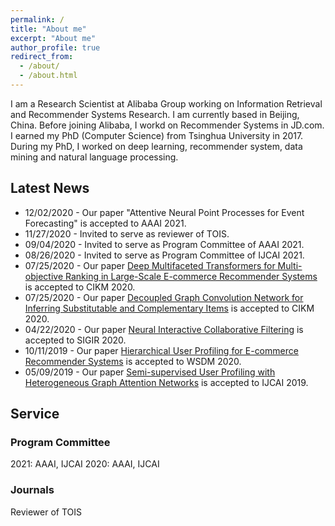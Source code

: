 ```yaml
---
permalink: /
title: "About me"
excerpt: "About me"
author_profile: true
redirect_from:
  - /about/
  - /about.html
---
```


I am a Research Scientist at Alibaba Group working on Information Retrieval and Recommender Systems Research. I am currently based in Beijing, China. Before joining Alibaba, I workd on Recommender Systems in JD.com. I earned my PhD (Computer Science)  from Tsinghua University in 2017. During my PhD, I worked on deep learning, recommender system, data mining and natural language processing.


## Latest News
* 12/02/2020 - Our paper "Attentive Neural Point Processes for Event Forecasting" is accepted to AAAI 2021.
* 11/27/2020 - Invited to serve as reviewer of TOIS.
* 09/04/2020 - Invited to serve as Program Committee of AAAI 2021.
* 08/26/2020 - Invited to serve as Program Committee of IJCAI 2021.
* 07/25/2020 - Our paper [Deep Multifaceted Transformers for Multi-objective Ranking in Large-Scale E-commerce Recommender Systems](https://dl.acm.org/doi/10.1145/3340531.3412697) is accepted to CIKM 2020.
* 07/25/2020 - Our paper [Decoupled Graph Convolution Network for Inferring Substitutable and Complementary Items](https://dl.acm.org/doi/abs/10.1145/3340531.3412695) is accepted to CIKM 2020.
* 04/22/2020 - Our paper [Neural Interactive Collaborative Filtering](https://dl.acm.org/doi/10.1145/3397271.3401181) is accepted to SIGIR 2020.
* 10/11/2019 - Our paper [Hierarchical User Profiling for E-commerce Recommender Systems](https://dl.acm.org/doi/abs/10.1145/3336191.3371827) is accepted to WSDM 2020.
* 05/09/2019 - Our paper [Semi-supervised User Profiling with Heterogeneous Graph Attention Networks](https://www.ijcai.org/Proceedings/2019/0293.pdf) is accepted to IJCAI 2019.


## Service

### Program Committee
2021: AAAI, IJCAI
2020: AAAI, IJCAI

### Journals
Reviewer of TOIS

